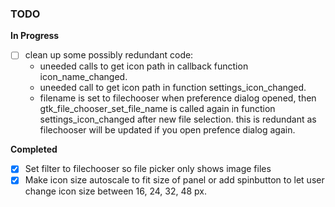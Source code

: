 ### TODO
**In Progress**
- [ ] clean up some possibly redundant code:
    - uneeded calls to get icon path in callback function icon_name_changed. 
    - uneeded call to get icon path in function settings_icon_changed.
    - filename is set to filechooser when preference dialog opened, then gtk_file_chooser_set_file_name is called again in function settings_icon_changed after new file selection. this is redundant as filechooser will be updated if you open prefence dialog again. 

**Completed**
- [x] Set filter to filechooser so file picker only shows image files
- [x] Make icon size autoscale to fit size of panel or add spinbutton to let user change icon size between 16, 24, 32, 48 px.
